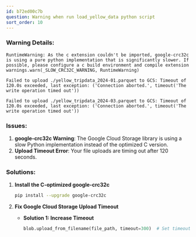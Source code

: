 ```yaml
---
id: b72ed00c7b
question: Warning when run load_yellow_data python script
sort_order: 10
---
```


### Warning Details:

```
RuntimeWarning: As the c extension couldn't be imported, google-crc32c is using a pure python implementation that is significantly slower. If possible, please configure a c build environment and compile extension warnings.warn(_SLOW_CRC32C_WARNING, RuntimeWarning)

Failed to upload ./yellow_tripdata_2024-01.parquet to GCS: Timeout of 120.0s exceeded, last exception: ('Connection aborted.', timeout('The write operation timed out'))

Failed to upload ./yellow_tripdata_2024-03.parquet to GCS: Timeout of 120.0s exceeded, last exception: ('Connection aborted.', timeout('The write operation timed out'))
```

### Issues:

1. **google-crc32c Warning**: The Google Cloud Storage library is using a slow Python implementation instead of the optimized C version.
2. **Upload Timeout Error**: Your file uploads are timing out after 120 seconds.

### Solutions:

1. **Install the C-optimized google-crc32c**
   
   ```bash
   pip install --upgrade google-crc32c
   ```

2. **Fix Google Cloud Storage Upload Timeout**
   
   - **Solution 1: Increase Timeout**
     
     ```python
     blob.upload_from_filename(file_path, timeout=300)  # Set timeout to 5 minutes
     ```